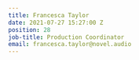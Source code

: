 ```yaml
---
title: Francesca Taylor
date: 2021-07-27 15:27:00 Z
position: 28
job-title: Production Coordinator
email: francesca.taylor@novel.audio
---
```


